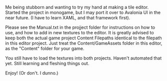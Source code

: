 Me being stubborn and wanting to try my hand at making a tile editor. Started the project in monogame, but
I may port it over to Avalonia UI in the near future. (I have to learn XAML, and that framework first).

Please see the Manual.txt in the projject folder for instructions on how to use, and how to add in new textures to 
the editor. It is greatly advised to keep both the actual game project Content Filepaths identical to the filepath
in this editor project. Just treat the Content/GameAssets folder in this editor, as the "Content" folder for your game.

You still have to load the textures into both projects. Haven't automated that yet. Still learning and fleshing things out.

Enjoy! (Or don't. I dunno.)
